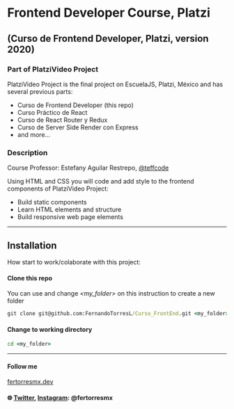 # Frontend Developer Course, Platzi

## (Curso de Frontend Developer, Platzi, version 2020)

### Part of PlatziVideo Project

PlatziVideo Project is the final project on EscuelaJS, Platzi, México and has several previous parts:

- Curso de Frontend Developer (this repo)
- Curso Práctico de React
- Curso de React Router y Redux
- Curso de Server Side Render con Express
- and more...

### Description

Course Professor: Estefany Aguilar Restrepo, [@teffcode](https://twitter.com/teffcode)

Using HTML and CSS you will code and add style to the frontend components of PlatziVideo Project:

- Build static components
- Learn HTML elements and structure
- Build responsive web page elements

---

## Installation

How start to work/colaborate with this project:

#### Clone this repo

You can use and change *_<my_folder>_* on this instruction to create a new folder

```cmd
git clone git@github.com:FernandoTorresL/Curso_FrontEnd.git <my_folder>
```

#### Change to working directory

```cmd
cd <my_folder>
```
---

#### Follow me 
[fertorresmx.dev](https://fertorresmx.dev/)

#### :globe_with_meridians: [Twitter](https://twitter.com/FerTorresMx), [Instagram](https://www.instagram.com/fertorresmx/): @fertorresmx

